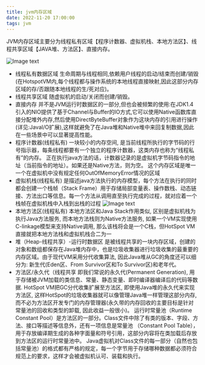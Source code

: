 ```yaml
---
title: jvm内存区域
date: 2022-11-20 17:00:00
tags: jvm
---
```


JVM内存区域主要分为线程私有区域【程序计数器、虚拟机栈、本地方法区】、线程共享区域【JAVA堆、方法区】、直接内存。
<!--more-->
![Image text](/asset/article/20221123/2.jpg)

* 线程私有数据区域
生命周期与线程相同,依赖用户线程的启动/结束而创建/销毁(在HotspotVM内,每个线程都与操作系统的本地线程直接映射,因此这部分内存区域的存/否跟随本地线程的生/死对应)。
* 线程共享区域
随虚拟机的启动/关闭而创建/销毁。
* 直接内存
并不是JVM运行时数据区的一部分,但也会被频繁的使用:在JDK1.4引入的NIO提供了基于Channel与Buffer的IO方式,它可以使用Native函数库直接分配堆外内存,然后使用DirectByteBuffer对象作为这块内存的引用进行操作(详见:JavaI/O扩展),这样就避免了在Java堆和Native堆中来回复制数据,因此在一些场景中可以显著提高性能。
* 程序计数器(线程私有)
一块较小的内存空间, 是当前线程所执行的字节码的行号指示器，每条线程都要有一个独立的程序计数器，这类内存也称为“线程私有”的内存。
正在执行java方法的话，计数器记录的是虚拟机字节码指令的地址（当前指令的地址）。如果还是Native方法，则为空。
这个内存区域是唯一一个在虚拟机中没有规定任何OutOfMemoryError情况的区域
* 虚拟机栈(线程私有)
是描述java方法执行的内存模型，每个方法在执行的同时都会创建一个栈帧（Stack Frame）用于存储局部变量表、操作数栈、动态链接、方法出口等信息。每一个方法从调用直至执行完成的过程，就对应着一个栈帧在虚拟机栈中入栈到出栈的过程
![Image text](/asset/article/20221123/3.png)
* 本地方法区(线程私有)
本地方法区和Java Stack作用类似, 区别是虚拟机栈为执行Java方法服务, 而本地方法栈则为Native方法服务, 如果一个VM实现使用C-linkage模型来支持Native调用, 那么该栈将会是一个C栈，但HotSpot VM直接就把本地方法栈和虚拟机栈合二为一
* 堆（Heap-线程共享）-运行时数据区
是被线程共享的一块内存区域，创建的对象和数组都保存在Java堆内存中，也是垃圾收集器进行垃圾收集的最重要的内存区域。由于现代VM采用分代收集算法, 因此Java堆从GC的角度还可以细分为: 新生代(Eden区、From Survivor区和To Survivor区)和老年代。
* 方法区/永久代（线程共享
即我们常说的永久代(Permanent Generation), 用于存储被JVM加载的类信息、常量、静态变量、即时编译器编译后的代码等数据. HotSpot VM把GC分代收集扩展至方法区, 即使用Java堆的永久代来实现方法区, 这样HotSpot的垃圾收集器就可以像管理Java堆一样管理这部分内存, 而不必为方法区开发专门的内存管理器(永久带的内存回收的主要目标是针对常量池的回收和类型的卸载, 因此收益一般很小)。 运行时常量池（Runtime Constant Pool）是方法区的一部分。Class文件中除了有类的版本、字段、方法、接口等描述等信息外，还有一项信息是常量池
（Constant Pool Table），用于存放编译期生成的各种字面量和符号引用，这部分内容将在类加载后存放到方法区的运行时常量池中。 Java虚拟机对Class文件的每一部分（自然也包括常量池）的格式都有严格的规定，每一个字节用于存储哪种数据都必须符合规范上的要求，这样才会被虚拟机认可、装载和执行。
